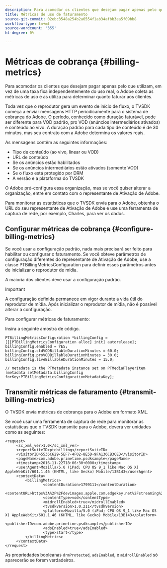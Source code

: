```yaml
---
description: Para acomodar os clientes que desejam pagar apenas pelo que utilizam, em vez de uma taxa fixa independentemente do uso real, o Adobe coleta as métricas de uso e as utiliza para determinar quanto faturar aos clientes.
title: Métricas de uso de faturamento
source-git-commit: 02ebc3548a254b2a6554f1ab34afbb3ea5f09bb8
workflow-type: tm+mt
source-wordcount: '355'
ht-degree: 0%

---
```


# Métricas de cobrança {#billing-metrics}

Para acomodar os clientes que desejam pagar apenas pelo que utilizam, em vez de uma taxa fixa independentemente do uso real, o Adobe coleta as métricas de uso e as utiliza para determinar quanto faturar aos clientes.

Toda vez que o reprodutor gera um evento de início de fluxo, o TVSDK começa a enviar mensagens HTTP periodicamente para o sistema de cobrança do Adobe. O período, conhecido como duração faturável, pode ser diferente para VOD padrão, pro VOD (anúncios intermediários ativados) e conteúdo ao vivo. A duração padrão para cada tipo de conteúdo é de 30 minutos, mas seu contrato com a Adobe determina os valores reais.

As mensagens contêm as seguintes informações:

* Tipo de conteúdo (ao vivo, linear ou VOD)
* URL de conteúdo
* Se os anúncios estão habilitados
* Se os anúncios intermediários estão ativados (somente VOD)
* Se o fluxo está protegido por DRM
* A versão e a plataforma do TVSDK

O Adobe pré-configura essa organização, mas se você quiser alterar a organização, entre em contato com o representante de Ativação de Adobe.

Para monitorar as estatísticas que o TVSDK envia para o Adobe, obtenha o URL do seu representante de Ativação de Adobe e use uma ferramenta de captura de rede, por exemplo, Charles, para ver os dados.

## Configurar métricas de cobrança {#configure-billing-metrics}

Se você usar a configuração padrão, nada mais precisará ser feito para habilitar ou configurar o faturamento. Se você obteve parâmetros de configuração diferentes do representante de Ativação de Adobe, use a classe PTBillingMetricsConfiguration para definir esses parâmetros antes de inicializar o reprodutor de mídia.

A maioria dos clientes deve usar a configuração padrão.

>[!IMPORTANT]
>
>A configuração definida permanece em vigor durante a vida útil do reprodutor de mídia. Após inicializar o reprodutor de mídia, não é possível alterar a configuração.

Para configurar métricas de faturamento:

Insira a seguinte amostra de código.

```
PTBillingMetricsConfiguration *billingConfig = [[[PTBillingMetricsConfiguration alloc] init] autorelease]; 
billingConfig.enabled = YES; 
billingConfig.stdVODBillableDurationMinutes = 60.0; 
billingConfig.proVODBillableDurationMinutes = 30.0; 
billingConfig.liveBillableDurationMinutes = 15.0; 
                
// metadata is the PTMetadata instance set on PTMediaPlayerItem 
[metadata setMetadata:billingConfig forKey:PTBillingMetricsConfigurationMetadataKey];
```

## Transmitir métricas de faturamento {#transmit-billing-metrics}

O TVSDK envia métricas de cobrança para o Adobe em formato XML.

<!--<a id="example_13ABDB1CC0B549968A534765378DA3A0"></a>-->

Se você usar uma ferramenta de captura de rede para monitorar as estatísticas que o TVSDK transmite para o Adobe, deverá ver unidades como as seguintes:

```
<request> 
     <sc_xml_ver>1.0</sc_xml_ver> 
     <reportSuiteID>ptebilling</reportSuiteID> 
     <visitorID>5536C629-5EF7-4F02-8E5D-9FA136CB3CED</visitorID> 
     <pageName>com.adobe.primetime.psdksample</pageName> 
     <timestamp>2016-11-22T18:06:30+0000</timestamp> 
     <userAgent>Mozilla/5.0 (iPad; CPU OS 9_1 like Mac OS X) AppleWebKit/601.1.46 (KHTML, like Gecko) Mobile/13B143</userAgent> 
     <contextData> 
         <billingMetrics> 
                 <contentDuration>1799111</contentDuration> 
                 <contentURL>https%3A%2F%2Fdevimages.apple.com.edgekey.net%2Fstreaming%2Fexamples%2Fbipbop_16x9%2Fbipbop_16x9_variant.m3u8</contentURL> 
                 <contentType>vod</contentType> 
                 <midrollEnabled>true</midrollEnabled> 
                 <tvsdkVersion>1.0.211</tvsdkVersion> 
                 <platform>Mozilla/5.0 (iPad; CPU OS 9_1 like Mac OS X) AppleWebKit/601.1.46 (KHTML, like Gecko) Mobile/13B143</platform> 
                 <publisherID>com.adobe.primetime.psdksample</publisherID> 
                 <adsEnabled>true</adsEnabled> 
                 <type>start</type> 
         </billingMetrics> 
     </contextData> 
</request>
```

As propriedades booleanas `drmProtected`, `adsEnabled`, e `midrollEnabled` só aparecerão se forem verdadeiros.

